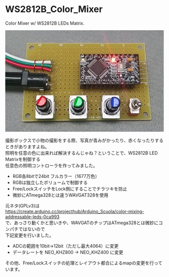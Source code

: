 # WS2812B_Color_Mixer
Color Mixer w/ WS2812B LEDs Matrix.

<img src="https://github.com/7m4mon/WS2812B_Color_Mixer/blob/master/ws2812b_color_mixer.jpg" alt="" title="">   

撮影ボックスで小物の撮影をする際、写真が青みがかったり、赤くなったりするときがありますよね。  
照明を任意の色に出来れば解決するんじゃね？ということで、WS2812B LED Matrixを制御する  
任意色の照明コントローラを作ってみました。  

* RGB各8bitで24bit フルカラー（1677万色）  
* RGBは独立したボリュームで制御する  
* Free/LockスイッチをLock側にすることでチラツキを防止  
* 微妙にATmega328とは違うWAVGAT328を使用  

元ネタ(GPLv3)は  
https://create.arduino.cc/projecthub/Arduino_Scuola/color-mixing-addressable-leds-0ca993  
で、あっさり動くかと思いきや、WAVGATのチップはATmega328とは微妙にコンパチではないので  
下記変更を行いました。 

* ADCの範囲を10bit→12bit（ただし最大4064）に変更  
* データレートを NEO_KHZ800 → NEO_KHZ400 に変更  

その他、Free/Lockスイッチの処理とレイアウト都合によるmapの変更を行っています。  

